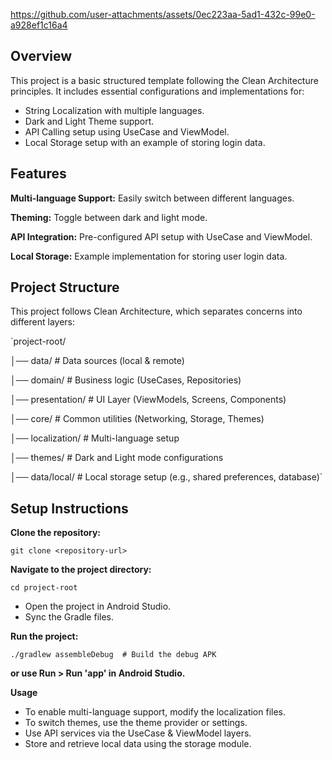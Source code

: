 https://github.com/user-attachments/assets/0ec223aa-5ad1-432c-99e0-a928ef1c16a4


## Overview

This project is a basic structured template following the Clean Architecture principles. It includes essential configurations and implementations for:

* String Localization with multiple languages.
* Dark and Light Theme support.
* API Calling setup using UseCase and ViewModel.
* Local Storage setup with an example of storing login data.

## Features

**Multi-language Support:** Easily switch between different languages.

**Theming:** Toggle between dark and light mode.

**API Integration:** Pre-configured API setup with UseCase and ViewModel.

**Local Storage:** Example implementation for storing user login data.


## Project Structure

This project follows Clean Architecture, which separates concerns into different layers:

`project-root/

│── data/               # Data sources (local & remote)

│── domain/             # Business logic (UseCases, Repositories)

│── presentation/       # UI Layer (ViewModels, Screens, Components)

│── core/               # Common utilities (Networking, Storage, Themes)

│── localization/       # Multi-language setup

│── themes/             # Dark and Light mode configurations

│── data/local/            # Local storage setup (e.g., shared preferences, database)`


## Setup Instructions

**Clone the repository:**

`git clone <repository-url>`

**Navigate to the project directory:**

`cd project-root`

* Open the project in Android Studio.
* Sync the Gradle files.

**Run the project:**

`./gradlew assembleDebug  # Build the debug APK`

**or use Run > Run 'app' in Android Studio.**


**Usage**

* To enable multi-language support, modify the localization files.
* To switch themes, use the theme provider or settings.
* Use API services via the UseCase & ViewModel layers.
* Store and retrieve local data using the storage module.

